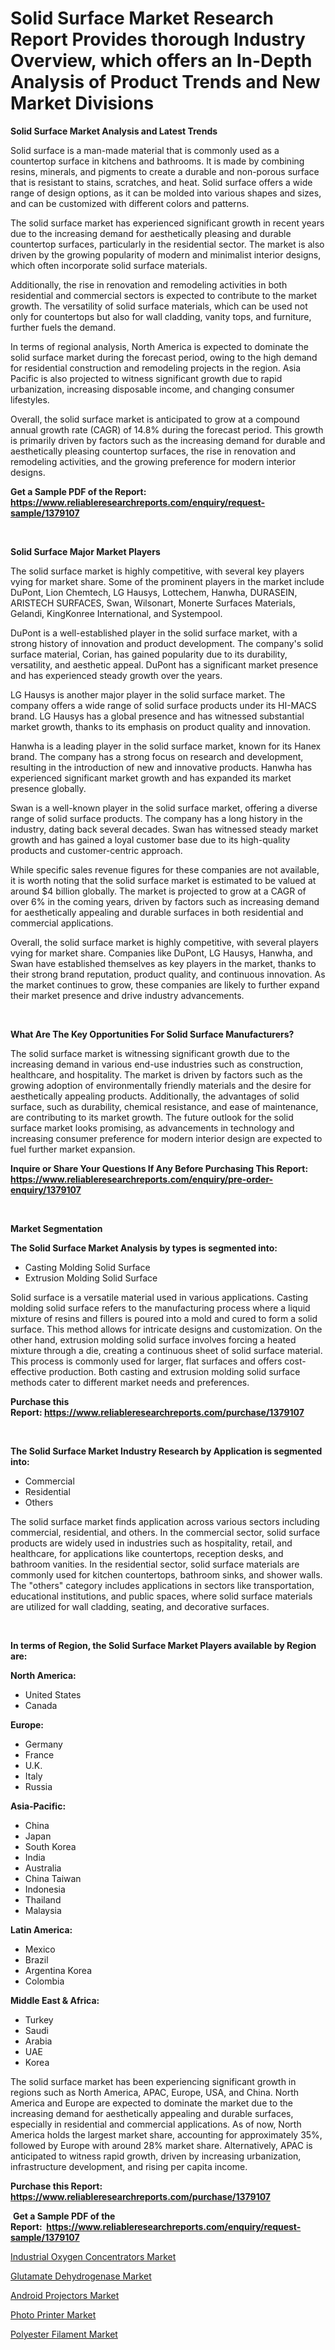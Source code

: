 <p><h1>Solid Surface Market Research Report Provides thorough Industry Overview, which offers an In-Depth Analysis of Product Trends and New Market Divisions</h1></p><p><strong>Solid Surface Market Analysis and Latest Trends</strong></p>
<p><p>Solid surface is a man-made material that is commonly used as a countertop surface in kitchens and bathrooms. It is made by combining resins, minerals, and pigments to create a durable and non-porous surface that is resistant to stains, scratches, and heat. Solid surface offers a wide range of design options, as it can be molded into various shapes and sizes, and can be customized with different colors and patterns.</p><p>The solid surface market has experienced significant growth in recent years due to the increasing demand for aesthetically pleasing and durable countertop surfaces, particularly in the residential sector. The market is also driven by the growing popularity of modern and minimalist interior designs, which often incorporate solid surface materials.</p><p>Additionally, the rise in renovation and remodeling activities in both residential and commercial sectors is expected to contribute to the market growth. The versatility of solid surface materials, which can be used not only for countertops but also for wall cladding, vanity tops, and furniture, further fuels the demand.</p><p>In terms of regional analysis, North America is expected to dominate the solid surface market during the forecast period, owing to the high demand for residential construction and remodeling projects in the region. Asia Pacific is also projected to witness significant growth due to rapid urbanization, increasing disposable income, and changing consumer lifestyles.</p><p>Overall, the solid surface market is anticipated to grow at a compound annual growth rate (CAGR) of 14.8% during the forecast period. This growth is primarily driven by factors such as the increasing demand for durable and aesthetically pleasing countertop surfaces, the rise in renovation and remodeling activities, and the growing preference for modern interior designs.</p></p>
<p><strong>Get a Sample PDF of the Report:&nbsp; <a href="https://www.reliableresearchreports.com/enquiry/request-sample/1379107">https://www.reliableresearchreports.com/enquiry/request-sample/1379107</a></strong></p>
<p>&nbsp;</p>
<p><strong>Solid Surface Major Market Players</strong></p>
<p><p>The solid surface market is highly competitive, with several key players vying for market share. Some of the prominent players in the market include DuPont, Lion Chemtech, LG Hausys, Lottechem, Hanwha, DURASEIN, ARISTECH SURFACES, Swan, Wilsonart, Monerte Surfaces Materials, Gelandi, KingKonree International, and Systempool.</p><p>DuPont is a well-established player in the solid surface market, with a strong history of innovation and product development. The company's solid surface material, Corian, has gained popularity due to its durability, versatility, and aesthetic appeal. DuPont has a significant market presence and has experienced steady growth over the years.</p><p>LG Hausys is another major player in the solid surface market. The company offers a wide range of solid surface products under its HI-MACS brand. LG Hausys has a global presence and has witnessed substantial market growth, thanks to its emphasis on product quality and innovation.</p><p>Hanwha is a leading player in the solid surface market, known for its Hanex brand. The company has a strong focus on research and development, resulting in the introduction of new and innovative products. Hanwha has experienced significant market growth and has expanded its market presence globally.</p><p>Swan is a well-known player in the solid surface market, offering a diverse range of solid surface products. The company has a long history in the industry, dating back several decades. Swan has witnessed steady market growth and has gained a loyal customer base due to its high-quality products and customer-centric approach.</p><p>While specific sales revenue figures for these companies are not available, it is worth noting that the solid surface market is estimated to be valued at around $4 billion globally. The market is projected to grow at a CAGR of over 6% in the coming years, driven by factors such as increasing demand for aesthetically appealing and durable surfaces in both residential and commercial applications.</p><p>Overall, the solid surface market is highly competitive, with several players vying for market share. Companies like DuPont, LG Hausys, Hanwha, and Swan have established themselves as key players in the market, thanks to their strong brand reputation, product quality, and continuous innovation. As the market continues to grow, these companies are likely to further expand their market presence and drive industry advancements.</p></p>
<p>&nbsp;</p>
<p><strong>What Are The Key Opportunities For Solid Surface Manufacturers?</strong></p>
<p><p>The solid surface market is witnessing significant growth due to the increasing demand in various end-use industries such as construction, healthcare, and hospitality. The market is driven by factors such as the growing adoption of environmentally friendly materials and the desire for aesthetically appealing products. Additionally, the advantages of solid surface, such as durability, chemical resistance, and ease of maintenance, are contributing to its market growth. The future outlook for the solid surface market looks promising, as advancements in technology and increasing consumer preference for modern interior design are expected to fuel further market expansion.</p></p>
<p><strong>Inquire or Share Your Questions If Any Before Purchasing This Report: <a href="https://www.reliableresearchreports.com/enquiry/pre-order-enquiry/1379107">https://www.reliableresearchreports.com/enquiry/pre-order-enquiry/1379107</a></strong></p>
<p>&nbsp;</p>
<p><strong>Market Segmentation</strong></p>
<p><strong>The Solid Surface Market Analysis by types is segmented into:</strong></p>
<p><ul><li>Casting Molding Solid Surface</li><li>Extrusion Molding Solid Surface</li></ul></p>
<p><p>Solid surface is a versatile material used in various applications. Casting molding solid surface refers to the manufacturing process where a liquid mixture of resins and fillers is poured into a mold and cured to form a solid surface. This method allows for intricate designs and customization. On the other hand, extrusion molding solid surface involves forcing a heated mixture through a die, creating a continuous sheet of solid surface material. This process is commonly used for larger, flat surfaces and offers cost-effective production. Both casting and extrusion molding solid surface methods cater to different market needs and preferences.</p></p>
<p><strong>Purchase this Report:&nbsp;<a href="https://www.reliableresearchreports.com/purchase/1379107">https://www.reliableresearchreports.com/purchase/1379107</a></strong></p>
<p>&nbsp;</p>
<p><strong>The Solid Surface Market Industry Research by Application is segmented into:</strong></p>
<p><ul><li>Commercial</li><li>Residential</li><li>Others</li></ul></p>
<p><p>The solid surface market finds application across various sectors including commercial, residential, and others. In the commercial sector, solid surface products are widely used in industries such as hospitality, retail, and healthcare, for applications like countertops, reception desks, and bathroom vanities. In the residential sector, solid surface materials are commonly used for kitchen countertops, bathroom sinks, and shower walls. The "others" category includes applications in sectors like transportation, educational institutions, and public spaces, where solid surface materials are utilized for wall cladding, seating, and decorative surfaces.</p></p>
<p>&nbsp;</p>
<p><strong>In terms of Region, the Solid Surface Market Players available by Region are:</strong></p>
<p>
    <p> <strong> North America: </strong>
        <ul>
            <li>United States</li>
            <li>Canada</li>
        </ul>
        </p> 
    <p> <strong> Europe: </strong>
        <ul>
            <li>Germany</li>
            <li>France</li>
            <li>U.K.</li>
            <li>Italy</li>
            <li>Russia</li>
        </ul>
        </p> 
    <p> <strong> Asia-Pacific: </strong>
        <ul>
            <li>China</li>
            <li>Japan</li>
            <li>South Korea</li>
            <li>India</li>
            <li>Australia</li>
            <li>China Taiwan</li>
            <li>Indonesia</li>
            <li>Thailand</li>
            <li>Malaysia</li>
        </ul>
        </p> 
    <p> <strong> Latin America: </strong>
        <ul>
            <li>Mexico</li>
            <li>Brazil</li>
            <li>Argentina Korea</li>
            <li>Colombia</li>
        </ul>
        </p> 
    <p> <strong> Middle East & Africa: </strong>
        <ul>
            <li>Turkey</li>
            <li>Saudi</li>
            <li>Arabia</li>
            <li>UAE</li>
            <li>Korea</li>
        </ul>
    </p>
    </p>
<p><p>The solid surface market has been experiencing significant growth in regions such as North America, APAC, Europe, USA, and China. North America and Europe are expected to dominate the market due to the increasing demand for aesthetically appealing and durable surfaces, especially in residential and commercial applications. As of now, North America holds the largest market share, accounting for approximately 35%, followed by Europe with around 28% market share. Alternatively, APAC is anticipated to witness rapid growth, driven by increasing urbanization, infrastructure development, and rising per capita income.</p></p>
<p><strong>Purchase this Report: <a href="https://www.reliableresearchreports.com/purchase/1379107">https://www.reliableresearchreports.com/purchase/1379107</a></strong></p>
<p>&nbsp;<strong>Get a Sample PDF of the Report:&nbsp;&nbsp;<a href="https://www.reliableresearchreports.com/enquiry/request-sample/1379107">https://www.reliableresearchreports.com/enquiry/request-sample/1379107</a></strong></p>
<p><strong></strong></p>
<p><p><a href="https://medium.com/@heatherhall44/industrial-oxygen-concentrators-market-insights-into-market-cagr-market-trends-and-growth-809d1f4a1878">Industrial Oxygen Concentrators Market</a></p><p><a href="https://github.com/WillieWoodard/Market-Research-Report-List-2/blob/main/glutamate-dehydrogenase-market.md">Glutamate Dehydrogenase Market</a></p><p><a href="https://medium.com/@jessicaelliott65/android-projectors-market-trends-and-market-analysis-forecasted-for-period-2023-2030-e9520680dcd3">Android Projectors Market</a></p><p><a href="https://medium.com/@melissaarnold2022/photo-printer-market-trends-and-market-analysis-forecasted-for-period-2023-2030-72c321710277">Photo Printer Market</a></p><p><a href="https://github.com/BryceTownsendr/Market-Research-Report-List-2/blob/main/polyester-filament-market.md">Polyester Filament Market</a></p></p>